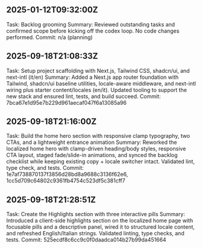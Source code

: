 ## 2025-01-12T09:32:00Z
Task: Backlog grooming
Summary: Reviewed outstanding tasks and confirmed scope before kicking off the codex loop. No code changes performed.
Commit: n/a (planning)
## 2025-09-18T21:08:33Z
Task: Setup project scaffolding with Next.js, Tailwind CSS, shadcn/ui, and next-intl (it/en)
Summary: Added a Next.js app router foundation with Tailwind, shadcn/ui baseline utilities, locale-aware middleware, and next-intl wiring plus starter content/locales (en/it). Updated tooling to support the new stack and ensured lint, tests, and build succeed.
Commit: 7bca67e1d95e7b229d961aecaf047f6a13085a96
## 2025-09-18T21:16:00Z
Task: Build the home hero section with responsive clamp typography, two CTAs, and a lightweight entrance animation
Summary: Reworked the localized home hero with clamp-driven heading/body styles, responsive CTA layout, staged fade/slide-in animations, and synced the backlog checklist while keeping existing copy + locale switcher intact. Validated lint, type check, and tests.
Commit: 1e7af738870137f3856d28bd8a9688c3136f62e6, 1cc5d709c64802c9361fb4754c523df5c381cff7
## 2025-09-18T21:28:51Z
Task: Create the Highlights section with three interactive pills
Summary: Introduced a client-side highlights section on the localized home page with focusable pills and a descriptive panel, wired it to structured locale content, and refreshed English/Italian strings. Validated linting, type checks, and tests.
Commit: 525ecdf8c6cc9c0f0daadca014b27b99da451664
